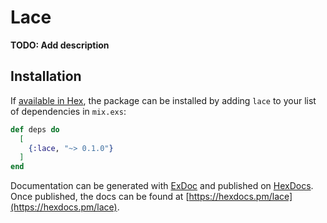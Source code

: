 # Lace

**TODO: Add description**

## Installation

If [available in Hex](https://hex.pm/docs/publish), the package can be installed
by adding `lace` to your list of dependencies in `mix.exs`:

```elixir
def deps do
  [
    {:lace, "~> 0.1.0"}
  ]
end
```

Documentation can be generated with [ExDoc](https://github.com/elixir-lang/ex_doc)
and published on [HexDocs](https://hexdocs.pm). Once published, the docs can
be found at [https://hexdocs.pm/lace](https://hexdocs.pm/lace).

